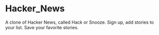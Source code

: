 # Hacker_News
A clone of Hacker News, called Hack or Snooze.
Sign up, add stories to your list.
Save your favorite stories.
